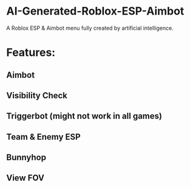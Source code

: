 # AI-Generated-Roblox-ESP-Aimbot
A Roblox ESP &amp; Aimbot menu fully created by artificial intelligence.

# Features:
## Aimbot
## Visibility Check
## Triggerbot (might not work in all games)
## Team & Enemy ESP
## Bunnyhop
## View FOV
